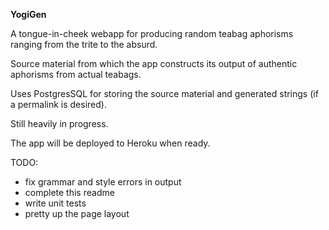 **YogiGen**

A tongue-in-cheek webapp for producing random teabag aphorisms ranging from the trite to the absurd.

Source material from which the app constructs its output of authentic aphorisms from actual teabags.

Uses PostgresSQL for storing the source material and generated strings (if a permalink is desired).

Still heavily in progress.

The app will be deployed to Heroku when ready.

TODO:
- fix grammar and style errors in output
- complete this readme
- write unit tests
- pretty up the page layout
